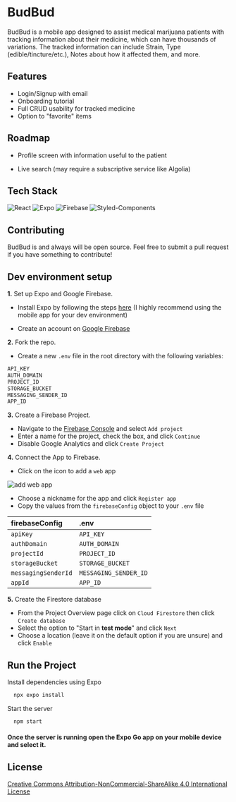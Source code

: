 
# BudBud

BudBud is a mobile app designed to assist medical marijuana patients with tracking information about their medicine, which can have thousands of variations. The tracked information can include Strain, Type (edible/tincture/etc.), Notes about how it affected them, and more.




## Features

- Login/Signup with email
- Onboarding tutorial
- Full CRUD usability for tracked medicine
- Option to "favorite" items


## Roadmap

- Profile screen with information useful to the patient

- Live search (may require a subscriptive service like Algolia)


## Tech Stack

![React](https://img.shields.io/badge/React%20Native-2E3440?style=for-the-badge&logo=react)
![Expo](https://img.shields.io/badge/Expo-2E3440?style=for-the-badge&logo=Expo)
![Firebase](https://img.shields.io/badge/Firebase-2E3440?style=for-the-badge&logo=firebase)
![Styled-Components](https://img.shields.io/badge/Styled%20Components-2E3440?style=for-the-badge&logo=styled-components)
## Contributing

BudBud is and always will be open source. Feel free to submit a pull request if you have something to contribute!



## Dev environment setup

**1.** Set up Expo and Google Firebase.

- Install Expo by following the steps [here](https://docs.expo.dev/get-started/installation/) (I highly recommend using the mobile app for your dev environment)

- Create an account on [Google Firebase](https://firebase.google.com/)

**2.** Fork the repo.

- Create a new `.env` file in the root directory with the following variables:
```bash
API_KEY
AUTH_DOMAIN
PROJECT_ID
STORAGE_BUCKET
MESSAGING_SENDER_ID
APP_ID
```

**3.** Create a Firebase Project.

- Navigate to the [Firebase Console](https://console.firebase.google.com/) and select `Add project`
- Enter a name for the project, check the box, and click `Continue`
- Disable Google Analytics and click `Create Project` 

**4.** Connect the App to Firebase.

- Click on the icon to add a `web` app

![add web app](https://budbud-readme.s3.amazonaws.com/BudBudReadmeStuff/AddWebApp.png)
- Choose a nickname for the app and click `Register app`
- Copy the values from the `firebaseConfig` object to your `.env` file

| firebaseConfig | .env     |
| :-------- | :------- |
| `apiKey` | `API_KEY` |
| `authDomain` | `AUTH_DOMAIN` |
| `projectId` | `PROJECT_ID` |
| `storageBucket` | `STORAGE_BUCKET` |
| `messagingSenderId` | `MESSAGING_SENDER_ID` |
| `appId` | `APP_ID` |

**5.** Create the Firestore database

- From the Project Overview page click on `Cloud Firestore` then click `Create database`
- Select the option to "Start in **test mode**" and click `Next`
- Choose a location (leave it on the default option if you are unsure) and click `Enable`
    
## Run the Project

Install dependencies using Expo

```bash
  npx expo install
```

Start the server

```bash
  npm start
```

#### Once the server is running open the **Expo Go** app on your mobile device and select it.


## License

[Creative Commons Attribution-NonCommercial-ShareAlike 4.0 International License](http://creativecommons.org/licenses/by-nc-sa/4.0/)


